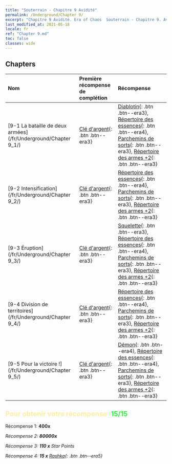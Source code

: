 ```yaml
---
title: "Souterrain - Chapitre 9 Avidité"
permalink: /Underground/Chapter 9/
excerpt: "Chapitre 9 Avidité. Era of Chaos  Souterrain - Chapitre 9. Avidité"
last_modified_at: 2021-05-18
locale: fr
ref: "Chapter 9.md"
toc: false
classes: wide
---
```


## Chapters

  | Nom |  Première récompense de complétion | Récompense |
  |:------------|:------------|:------------| 
  | [9-1 La bataille de deux armées](/fr/Underground/Chapter 9_1/) | [Clé d'argent](/ItemsFR/con_693/){: .btn .btn--era3} | [Diablotin](/ItemsFR/unt_226/){: .btn .btn--era3}, [Répertoire des essences](/ItemsFR/mat_39/){: .btn .btn--era4}, [Parchemins de sorts](/ItemsFR/con_694/){: .btn .btn--era3}, [Répertoire des armes +2](/ItemsFR/mat_32/){: .btn .btn--era3} |
  | [9-2 Intensification](/fr/Underground/Chapter 9_2/) | [Clé d'argent](/ItemsFR/con_693/){: .btn .btn--era3} | [Répertoire des essences](/ItemsFR/mat_39/){: .btn .btn--era4}, [Parchemins de sorts](/ItemsFR/con_694/){: .btn .btn--era3}, [Répertoire des armes +2](/ItemsFR/mat_32/){: .btn .btn--era3} |
  | [9-3 Éruption](/fr/Underground/Chapter 9_3/) | [Clé d'argent](/ItemsFR/con_693/){: .btn .btn--era3} | [Squelette](/ItemsFR/unt_208/){: .btn .btn--era3}, [Répertoire des essences](/ItemsFR/mat_39/){: .btn .btn--era4}, [Parchemins de sorts](/ItemsFR/con_694/){: .btn .btn--era3}, [Répertoire des armes +2](/ItemsFR/mat_32/){: .btn .btn--era3} |
  | [9-4 Division de territoires](/fr/Underground/Chapter 9_4/) | [Clé d'argent](/ItemsFR/con_693/){: .btn .btn--era3} | [Répertoire des essences](/ItemsFR/mat_39/){: .btn .btn--era4}, [Parchemins de sorts](/ItemsFR/con_694/){: .btn .btn--era3}, [Répertoire des armes +2](/ItemsFR/mat_32/){: .btn .btn--era3} |
  | [9-5 Pour la victoire !](/fr/Underground/Chapter 9_5/) | [Clé d'argent](/ItemsFR/con_693/){: .btn .btn--era3} | [Démon](/ItemsFR/unt_229/){: .btn .btn--era4}, [Répertoire des essences](/ItemsFR/mat_39/){: .btn .btn--era4}, [Parchemins de sorts](/ItemsFR/con_694/){: .btn .btn--era3}, [Répertoire des armes +2](/ItemsFR/mat_32/){: .btn .btn--era3} |


## <span style="color: #ffeea0">Pour obtenir votre récompense :</span><span style="color: #27f73a">15/15</span>

 Récompense 1:  **400x** <i class="fas fa-gem"/>

 Récompense 2:  **80000x** <i class="fas fa-coins"/>

 Récompense 3: **110 x** Star Points

 Récompense 4: **15 x** [Rashka](/ItemsFR/her_384/){: .btn .btn--era5}

